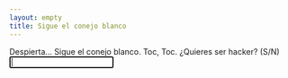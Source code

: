 ```yaml
---
layout: empty
title: Sigue el conejo blanco
---
```

<span class="console-input" data-prompt="uqbar@col:~$ ">Despierta...</span> 
<span class="console-input" data-prompt="uqbar@col:~$ ">Sigue el conejo blanco. Toc, Toc.</span> 
<span class="console-input" data-prompt="uqbar@col:~$ ">¿Quieres ser hacker? (S/N)</span> 
<span class="console-input" data-prompt="uqbar@col:~$ "><input id="prompt-input" type="text" autofocus></span>  
<script src="/assets/js/landing.js">